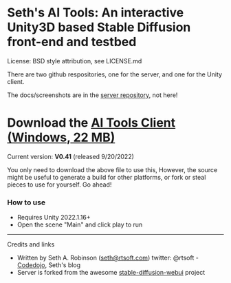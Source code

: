 
# Seth's AI Tools: An interactive Unity3D based Stable Diffusion front-end and testbed

License:  BSD style attribution, see LICENSE.md

There are two github respositories, one for the server, and one for the Unity client.

The docs/screenshots are in the [server repository](https://github.com/SethRobinson/aitools_server), not here!

# Download the [AI Tools Client (Windows, 22 MB)](https://www.rtsoft.com/files/SethsAIToolsWindows.zip)

Current version: **V0.41** (released 9/20/2022)

You only need to download the above file to use this, However, the source might be useful to generate a build for other platforms, or fork or steal pieces to use for yourself.  Go ahead!

### How to use

* Requires Unity 2022.1.16+
* Open the scene "Main" and click play to run

---

Credits and links

- Written by Seth A. Robinson (seth@rtsoft.com) twitter: @rtsoft - [Codedojo](https://www.codedojo.com), Seth's blog
- Server is forked from the awesome [stable-diffusion-webui](https://github.com/AUTOMATIC1111/stable-diffusion-webui) project